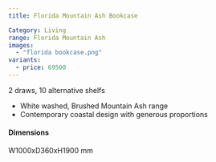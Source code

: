 ```yaml
---
title: Florida Mountain Ash Bookcase

Category: Living
range: Florida Mountain Ash
images:
  - "florida bookcase.png"
variants:
  - price: 69500
---
```

2 draws, 10 alternative shelfs

* White washed, Brushed Mountain Ash range
* Contemporary coastal design with generous proportions

#### Dimensions
W1000xD360xH1900 mm
